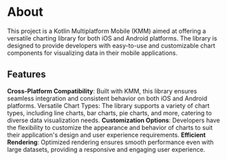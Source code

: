 # About
This project is a Kotlin Multiplatform Mobile (KMM) aimed at offering a versatile charting library for both iOS and Android platforms. The library is designed to provide developers with easy-to-use and customizable chart components for visualizing data in their mobile applications.

## Features
**Cross-Platform Compatibility**: Built with KMM, this library ensures seamless integration and consistent behavior on both iOS and Android platforms.
Versatile Chart Types: The library supports a variety of chart types, including line charts, bar charts, pie charts, and more, catering to diverse data visualization needs.
**Customization Options**: Developers have the flexibility to customize the appearance and behavior of charts to suit their application's design and user experience requirements.
**Efficient Rendering**: Optimized rendering ensures smooth performance even with large datasets, providing a responsive and engaging user experience.
